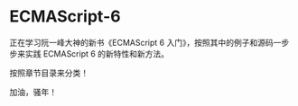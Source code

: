 # ECMAScript-6

正在学习阮一峰大神的新书《ECMAScript 6 入门》，按照其中的例子和源码一步步来实践 ECMAScript 6 的新特性和新方法。

按照章节目录来分类！

加油，骚年！
